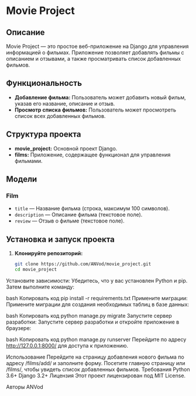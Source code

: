 
# Movie Project

## Описание
Movie Project — это простое веб-приложение на Django для управления информацией о фильмах. Приложение позволяет добавлять фильмы с описанием и отзывами, а также просматривать список добавленных фильмов.

## Функциональность
- **Добавление фильма:** Пользователь может добавить новый фильм, указав его название, описание и отзыв.
- **Просмотр списка фильмов:** Пользователь может просмотреть список всех добавленных фильмов.

## Структура проекта
- **movie_project:** Основной проект Django.
- **films:** Приложение, содержащее функционал для управления фильмами.

## Модели
### Film
- `title` — Название фильма (строка, максимум 100 символов).
- `description` — Описание фильма (текстовое поле).
- `review` — Отзыв о фильме (текстовое поле).

## Установка и запуск проекта

1. **Клонируйте репозиторий:**
   ```bash
   git clone https://github.com/ANVod/movie_project.git
   cd movie_project
Установите зависимости: Убедитесь, что у вас установлен Python и pip. Затем выполните команду:

bash
Копировать код
pip install -r requirements.txt
Примените миграции: Примените миграции для создания необходимых таблиц в базе данных:

bash
Копировать код
python manage.py migrate
Запустите сервер разработки: Запустите сервер разработки и откройте приложение в браузере:

bash
Копировать код
python manage.py runserver
Перейдите по адресу http://127.0.0.1:8000/ для доступа к приложению.

Использование
Перейдите на страницу добавления нового фильма по адресу /films/add/ и заполните форму.
Посетите главную страницу или /films/, чтобы увидеть список добавленных фильмов.
Требования
Python 3.6+
Django 3.2+
Лицензия
Этот проект лицензирован под MIT License.

Авторы
ANVod